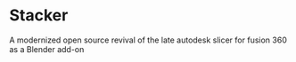 # Stacker
A modernized open source revival of the late autodesk slicer for fusion 360 as a Blender add-on